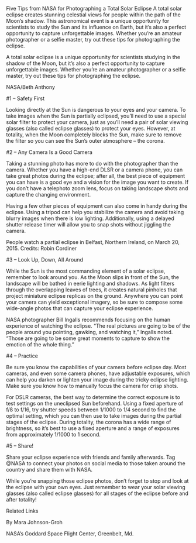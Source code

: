 Five Tips from NASA for Photographing a Total Solar Eclipse 
 A total solar eclipse creates stunning celestial views for people within the path of the Moon’s shadow. This astronomical event is a unique opportunity for scientists to study the Sun and its influence on Earth, but it’s also a perfect opportunity to capture unforgettable images. Whether you’re an amateur photographer or a selfie master, try out these tips for photographing the eclipse.

A total solar eclipse is a unique opportunity for scientists studying in the shadow of the Moon, but it’s also a perfect opportunity to capture unforgettable images. Whether you’re an amateur photographer or a selfie master, try out these tips for photographing the eclipse.

NASA/Beth Anthony

#1 – Safety First

Looking directly at the Sun is dangerous to your eyes and your camera. To take images when the Sun is partially eclipsed, you’ll need to use a special solar filter to protect your camera, just as you’ll need a pair of solar viewing glasses (also called eclipse glasses) to protect your eyes. However, at totality, when the Moon completely blocks the Sun, make sure to remove the filter so you can see the Sun’s outer atmosphere – the corona.

#2 – Any Camera Is a Good Camera

Taking a stunning photo has more to do with the photographer than the camera. Whether you have a high-end DLSR or a camera phone, you can take great photos during the eclipse; after all, the best piece of equipment you can have is a good eye and a vision for the image you want to create. If you don’t have a telephoto zoom lens, focus on taking landscape shots and capture the changing environment.

Having a few other pieces of equipment can also come in handy during the eclipse. Using a tripod can help you stabilize the camera and avoid taking blurry images when there is low lighting. Additionally, using a delayed shutter release timer will allow you to snap shots without jiggling the camera.

People watch a partial eclipse in Belfast, Northern Ireland, on March 20, 2015. Credits: Robin Cordiner

#3 – Look Up, Down, All Around

While the Sun is the most commanding element of a solar eclipse, remember to look around you. As the Moon slips in front of the Sun, the landscape will be bathed in eerie lighting and shadows. As light filters through the overlapping leaves of trees, it creates natural pinholes that project miniature eclipse replicas on the ground. Anywhere you can point your camera can yield exceptional imagery, so be sure to compose some wide-angle photos that can capture your eclipse experience.

NASA photographer Bill Ingalls recommends focusing on the human experience of watching the eclipse. “The real pictures are going to be of the people around you pointing, gawking, and watching it,” Ingalls noted. “Those are going to be some great moments to capture to show the emotion of the whole thing.”

#4 – Practice

Be sure you know the capabilities of your camera before eclipse day. Most cameras, and even some camera phones, have adjustable exposures, which can help you darken or lighten your image during the tricky eclipse lighting. Make sure you know how to manually focus the camera for crisp shots.

For DSLR cameras, the best way to determine the correct exposure is to test settings on the uneclipsed Sun beforehand. Using a fixed aperture of f/8 to f/16, try shutter speeds between 1/1000 to 1/4 second to find the optimal setting, which you can then use to take images during the partial stages of the eclipse. During totality, the corona has a wide range of brightness, so it’s best to use a fixed aperture and a range of exposures from approximately 1/1000 to 1 second.

#5 – Share!

Share your eclipse experience with friends and family afterwards. Tag @NASA to connect your photos on social media to those taken around the country and share them with NASA.

While you’re snapping those eclipse photos, don’t forget to stop and look at the eclipse with your own eyes. Just remember to wear your solar viewing glasses (also called eclipse glasses) for all stages of the eclipse before and after totality!

Related Links

By Mara Johnson-Groh

NASA’s Goddard Space Flight Center, Greenbelt, Md.